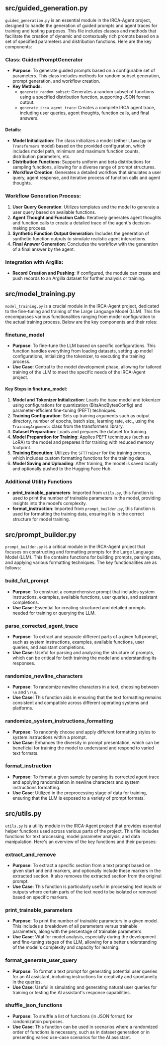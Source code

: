 ## src/guided_generation.py

`guided_generation.py` is an essential module in the IRCA-Agent project, designed to handle the generation of guided prompts and agent traces for training and testing purposes. This file includes classes and methods that facilitate the creation of dynamic and contextually rich prompts based on a set of specified parameters and distribution functions. Here are the key components:

### Class: GuidedPromptGenerator
- **Purpose**: To generate guided prompts based on a configurable set of parameters. This class includes methods for random subset generation, prompt generation, and workflow creation.
- **Key Methods**:
  - `generate_random_subset`: Generates a random subset of functions using a specified distribution function, supporting JSON format output.
  - `generate_irca_agent_trace`: Creates a complete IRCA agent trace, including user queries, agent thoughts, function calls, and final answers.

#### Details:
- **Model Initialization**: The class initializes a model (either `LlamaCpp` or `Transformers` model) based on the provided configuration, which includes model path, minimum and maximum function counts, distribution parameters, etc.
- **Distribution Functions**: Supports uniform and beta distributions for sampling functions, allowing for a diverse range of prompt structures.
- **Workflow Creation**: Generates a detailed workflow that simulates a user query, agent response, and iterative process of function calls and agent thoughts.

### Workflow Generation Process:
1. **User Query Generation**: Utilizes templates and the model to generate a user query based on available functions.
2. **Agent Thought and Function Calls**: Iteratively generates agent thoughts and function calls to create a detailed trace of the agent's decision-making process.
3. **Synthetic Function Output Generation**: Includes the generation of synthetic function outputs to simulate realistic agent interactions.
4. **Final Answer Generation**: Concludes the workflow with the generation of a final answer by the agent.

### Integration with Argilla:
- **Record Creation and Pushing**: If configured, the module can create and push records to an Argilla dataset for further analysis or training.

## src/model_training.py

`model_training.py` is a crucial module in the IRCA-Agent project, dedicated to the fine-tuning and training of the Large Language Model (LLM). This file encompasses various functionalities ranging from model configuration to the actual training process. Below are the key components and their roles:

### finetune_model
- **Purpose**: To fine-tune the LLM based on specific configurations. This function handles everything from loading datasets, setting up model configurations, initializing the tokenizer, to executing the training process.
- **Use Case**: Central to the model development phase, allowing for tailored training of the LLM to meet the specific needs of the IRCA-Agent project.

#### Key Steps in finetune_model:
1. **Model and Tokenizer Initialization**: Loads the base model and tokenizer using configurations for quantization (BitsAndBytesConfig) and parameter-efficient fine-tuning (PEFT) techniques.
2. **Training Configuration**: Sets up training arguments such as output directory, number of epochs, batch size, learning rate, etc., using the `TrainingArguments` class from the transformers library.
3. **Dataset Preparation**: Loads and prepares the dataset for training.
4. **Model Preparation for Training**: Applies PEFT techniques (such as LoRA) to the model and prepares it for training with reduced memory footprint.
5. **Training Execution**: Utilizes the `SFTTrainer` for the training process, which includes custom formatting functions for the training data.
6. **Model Saving and Uploading**: After training, the model is saved locally and optionally pushed to the Hugging Face Hub.

### Additional Utility Functions
- **print_trainable_parameters**: Imported from `utils.py`, this function is used to print the number of trainable parameters in the model, providing insights into the model’s complexity.
- **format_instruction**: Imported from `prompt_builder.py`, this function is used for formatting the training data, ensuring it is in the correct structure for model training.

## src/prompt_builder.py

`prompt_builder.py` is a critical module in the IRCA-Agent project that focuses on constructing and formatting prompts for the Large Language Model (LLM). This file contains functions for building prompts, parsing data, and applying various formatting techniques. The key functionalities are as follows:

### build_full_prompt
- **Purpose**: To construct a comprehensive prompt that includes system instructions, examples, available functions, user queries, and assistant completions.
- **Use Case**: Essential for creating structured and detailed prompts needed for training or querying the LLM.

### parse_corrected_agent_trace
- **Purpose**: To extract and separate different parts of a given full prompt, such as system instructions, examples, available functions, user queries, and assistant completions.
- **Use Case**: Useful for parsing and analyzing the structure of prompts, which can be critical for both training the model and understanding its responses.

### randomize_newline_characters
- **Purpose**: To randomize newline characters in a text, choosing between `\n` and `\r\n`.
- **Use Case**: This function aids in ensuring that the text formatting remains consistent and compatible across different operating systems and platforms.

### randomize_system_instructions_formatting
- **Purpose**: To randomly choose and apply different formatting styles to system instructions within a prompt.
- **Use Case**: Enhances the diversity in prompt presentation, which can be beneficial for training the model to understand and respond to varied text formats.

### format_instruction
- **Purpose**: To format a given sample by parsing its corrected agent trace and applying randomization in newline characters and system instructions formatting.
- **Use Case**: Utilized in the preprocessing stage of data for training, ensuring that the LLM is exposed to a variety of prompt formats.

## src/utils.py

`utils.py` is a utility module in the IRCA-Agent project that provides essential helper functions used across various parts of the project. This file includes functions for text processing, model parameter analysis, and data manipulation. Here's an overview of the key functions and their purposes:

### extract_and_remove
- **Purpose**: To extract a specific section from a text prompt based on given start and end markers, and optionally include these markers in the extracted section. It also removes the extracted section from the original prompt.
- **Use Case**: This function is particularly useful in processing text inputs or outputs where certain parts of the text need to be isolated or removed based on specific markers.

### print_trainable_parameters
- **Purpose**: To print the number of trainable parameters in a given model. This includes a breakdown of all parameters versus trainable parameters, along with the percentage of trainable parameters.
- **Use Case**: Vital for model analysis, especially during the development and fine-tuning stages of the LLM, allowing for a better understanding of the model's complexity and capacity for learning.

### format_generate_user_query
- **Purpose**: To format a text prompt for generating potential user queries for an AI assistant, including instructions for creativity and spontaneity in the queries.
- **Use Case**: Useful in simulating and generating natural user queries for training or testing the AI assistant's response capabilities.

### shuffle_json_functions
- **Purpose**: To shuffle a list of functions (in JSON format) for randomization purposes.
- **Use Case**: This function can be used in scenarios where a randomized order of functions is necessary, such as in dataset generation or in presenting varied use-case scenarios for the AI assistant.

